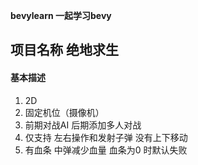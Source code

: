 **bevylearn 一起学习bevy**
## 项目名称  绝地求生

#### 基本描述

1. 2D
2. 固定机位（摄像机）
3. 前期对战AI 后期添加多人对战
4. 仅支持 左右操作和发射子弹  没有上下移动
5. 有血条  中弹减少血量  血条为0 时默认失败
